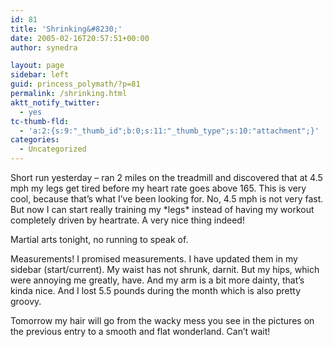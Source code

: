 ```yaml
---
id: 81
title: 'Shrinking&#8230;'
date: 2005-02-16T20:57:51+00:00
author: synedra

layout: page
sidebar: left
guid: princess_polymath/?p=81
permalink: /shrinking.html
aktt_notify_twitter:
  - yes
tc-thumb-fld:
  - 'a:2:{s:9:"_thumb_id";b:0;s:11:"_thumb_type";s:10:"attachment";}'
categories:
  - Uncategorized
---
```

Short run yesterday &#8211; ran 2 miles on the treadmill and discovered that at 4.5 mph my legs get tired before my heart rate goes above 165. This is very cool, because that&#8217;s what I&#8217;ve been looking for. No, 4.5 mph is not very fast. But now I can start really training my \*legs\* instead of having my workout completely driven by heartrate. A very nice thing indeed!
  
Martial arts tonight, no running to speak of.
  
Measurements! I promised measurements. I have updated them in my sidebar (start/current). My waist has not shrunk, darnit. But my hips, which were annoying me greatly, have. And my arm is a bit more dainty, that&#8217;s kinda nice. And I lost 5.5 pounds during the month which is also pretty groovy.
  
Tomorrow my hair will go from the wacky mess you see in the pictures on the previous entry to a smooth and flat wonderland. Can&#8217;t wait!
